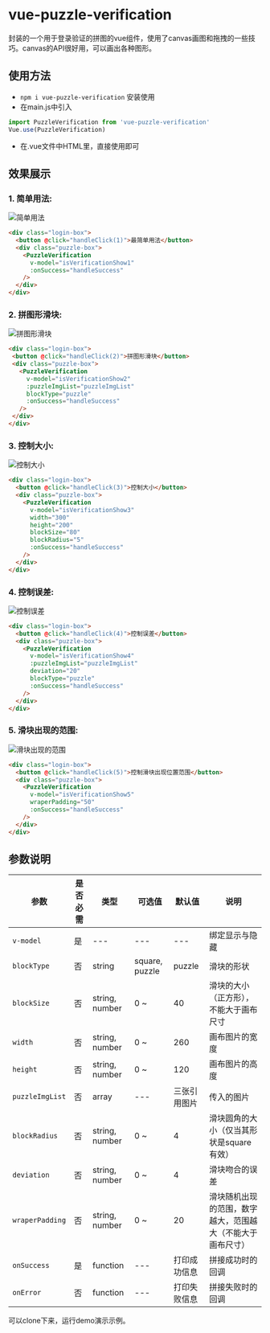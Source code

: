 # vue-puzzle-verification
封装的一个用于登录验证的拼图的vue组件，使用了canvas画图和拖拽的一些技巧。canvas的API很好用，可以画出各种图形。
## 使用方法
* `npm i vue-puzzle-verification` 安装使用
* 在main.js中引入    
```javascript
import PuzzleVerification from 'vue-puzzle-verification'
Vue.use(PuzzleVerification)
```
* 在.vue文件中HTML里，直接使用<PuzzleVerification/>即可
## 效果展示
### 1. 简单用法:
![简单用法](./vue-puzzle-verification/src/assets/demo-img/简单用法.jpg)   
```html
<div class="login-box">
  <button @click="handleClick(1)">最简单用法</button>
  <div class="puzzle-box">
    <PuzzleVerification
      v-model="isVerificationShow1"
      :onSuccess="handleSuccess"
    />
  </div>
</div>
```
### 2. 拼图形滑块:
![拼图形滑块](./vue-puzzle-verification/src/assets/demo-img/拼图形滑块.jpg)   
 ```html
<div class="login-box">
  <button @click="handleClick(2)">拼图形滑块</button>
  <div class="puzzle-box">
    <PuzzleVerification
      v-model="isVerificationShow2"
      :puzzleImgList="puzzleImgList"
      blockType="puzzle"
      :onSuccess="handleSuccess"
    />
  </div>
</div>
 ```
### 3. 控制大小:
![控制大小](./vue-puzzle-verification/src/assets/demo-img/控制大小.jpg)   
```html
<div class="login-box">
  <button @click="handleClick(3)">控制大小</button>
  <div class="puzzle-box">
    <PuzzleVerification
      v-model="isVerificationShow3"
      width="300"
      height="200"
      blockSize="80"
      blockRadius="5"
      :onSuccess="handleSuccess"
    />
  </div>
</div>
```
### 4. 控制误差:
![控制误差](./vue-puzzle-verification/src/assets/demo-img/控制误差.jpg)      
```html
<div class="login-box">
  <button @click="handleClick(4)">控制误差</button>
  <div class="puzzle-box">
    <PuzzleVerification
      v-model="isVerificationShow4"
      :puzzleImgList="puzzleImgList"
      deviation="20"
      blockType="puzzle"
      :onSuccess="handleSuccess"
    />
  </div>
</div>
```
### 5. 滑块出现的范围:
![滑块出现的范围](./vue-puzzle-verification/src/assets/demo-img/滑块出现的范围.png)     
```html
<div class="login-box">
  <button @click="handleClick(5)">控制滑块出现位置范围</button>
  <div class="puzzle-box">
    <PuzzleVerification
      v-model="isVerificationShow5"
      wraperPadding="50"
      :onSuccess="handleSuccess"
    />
  </div>
</div>
```
## 参数说明

 参数  |  是否必需  |  类型  |  可选值  |  默认值  |  说明
 ---- | ---------- | ------ |  -----  |  ------ | ----
 `v-model` | 是 | --- | --- | --- | 绑定显示与隐藏
 `blockType` | 否 | string | square, puzzle | puzzle | 滑块的形状
 `blockSize` | 否 | string, number | 0 ~ | 40 | 滑块的大小（正方形），不能大于画布尺寸
 `width` | 否 | string, number | 0 ~ | 260 | 画布图片的宽度
 `height` | 否 | string, number | 0 ~ | 120 | 画布图片的高度
 `puzzleImgList` | 否 | array | --- | 三张引用图片 | 传入的图片
 `blockRadius` | 否 | string, number | 0 ~ | 4 | 滑块圆角的大小（仅当其形状是square有效）
 `deviation` | 否 | string, number | 0 ~ | 4 | 滑块吻合的误差
 `wraperPadding` | 否 | string, number | 0 ~ | 20 | 滑块随机出现的范围，数字越大，范围越大（不能大于画布尺寸）
 `onSuccess` | 是 | function | --- | 打印成功信息 | 拼接成功时的回调
 `onError` | 否 | function | --- | 打印失败信息 | 拼接失败时的回调

可以clone下来，运行demo演示示例。
